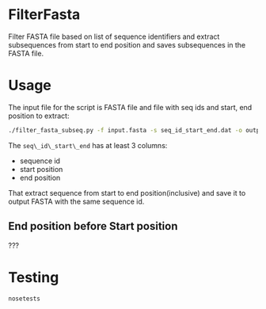 # FilterFasta

Filter FASTA file based on list of sequence identifiers and extract subsequences from start to end position
and saves subsequences in the FASTA file.

# Usage

The input file for the script is FASTA file and file with seq ids and start, end position to extract:
```bash
./filter_fasta_subseq.py -f input.fasta -s seq_id_start_end.dat -o output.fasta
```

The `seq\_id\_start\_end` has at least 3 columns:
* sequence id
* start position
* end position

That extract sequence from start to end position(inclusive) and save it to output FASTA with the same sequence id.

## End position before Start position

???

# Testing
```
nosetests
```


